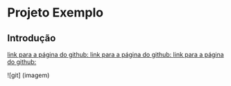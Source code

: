 # Projeto Exemplo
 
## Introdução

[link para a página do github: ](https://github.com/amanda3620?tab=repositories)[link para a página do github: ](https://github.com/amanda3620?tab=repositories)
[link para a página do github: ](https://github.com/amanda3620?tab=repositories)

![git] (imagem)

